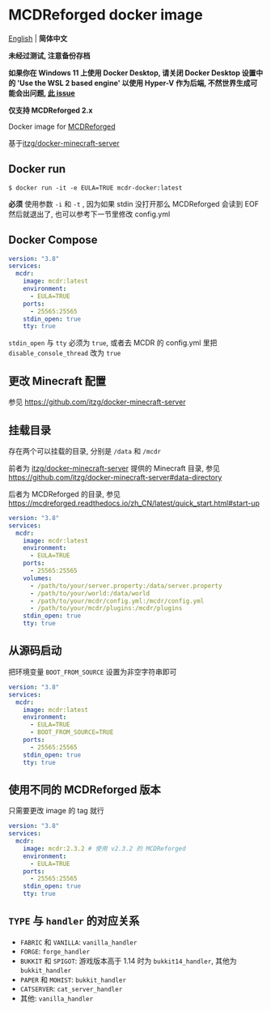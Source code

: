 # MCDReforged docker image

[English](https://github.com/Cattttttttt/mcdr-docker) | **简体中文**

**未经过测试, 注意备份存档**

**如果你在 Windows 11 上使用 Docker Desktop, 请关闭 Docker Desktop 设置中的 'Use the WSL 2 based engine' 以使用 Hyper-V 作为后端, 不然世界生成可能会出问题, [此 issue](https://github.com/itzg/docker-minecraft-server/issues/1102)**

**仅支持 MCDReforged 2.x**

Docker image for [MCDReforged](https://github.com/Fallen-Breath/MCDReforged)

基于[itzg/docker-minecraft-server](https://github.com/itzg/docker-minecraft-server)

## Docker run

`$ docker run -it -e EULA=TRUE mcdr-docker:latest`

**必须** 使用参数 `-i` 和 `-t` , 因为如果 stdin 没打开那么 MCDReforged 会读到 EOF 然后就退出了, 也可以参考下一节里修改 config.yml

## Docker Compose

```yaml
version: "3.8"
services:
  mcdr:
    image: mcdr:latest
    environment:
      - EULA=TRUE
    ports:
      - 25565:25565
    stdin_open: true
    tty: true
```

`stdin_open` 与 `tty` 必须为 `true`, 或者去 MCDR 的 config.yml 里把 `disable_console_thread` 改为 `true`

## 更改 Minecraft 配置

参见 https://github.com/itzg/docker-minecraft-server

## 挂载目录

存在两个可以挂载的目录, 分别是 `/data` 和 `/mcdr`

前者为 [itzg/docker-minecraft-server](https://github.com/itzg/docker-minecraft-server) 提供的 Minecraft 目录, 参见 https://github.com/itzg/docker-minecraft-server#data-directory

后者为 MCDReforged 的目录, 参见 https://mcdreforged.readthedocs.io/zh_CN/latest/quick_start.html#start-up

```yaml
version: "3.8"
services:
  mcdr:
    image: mcdr:latest
    environment:
      - EULA=TRUE
    ports:
      - 25565:25565
    volumes:
      - /path/to/your/server.property:/data/server.property
      - /path/to/your/world:/data/world
      - /path/to/your/mcdr/config.yml:/mcdr/config.yml
      - /path/to/your/mcdr/plugins:/mcdr/plugins
    stdin_open: true
    tty: true
```

## 从源码启动

把环境变量 `BOOT_FROM_SOURCE` 设置为非空字符串即可

```yaml
version: "3.8"
services:
  mcdr:
    image: mcdr:latest
    environment:
      - EULA=TRUE
      - BOOT_FROM_SOURCE=TRUE
    ports:
      - 25565:25565
    stdin_open: true
    tty: true
```

## 使用不同的 MCDReforged 版本

只需要更改 image 的 tag 就行

```yaml
version: "3.8"
services:
  mcdr:
    image: mcdr:2.3.2 # 使用 v2.3.2 的 MCDReforged
    environment:
      - EULA=TRUE
    ports:
      - 25565:25565
    stdin_open: true
    tty: true
```

## `TYPE` 与 `handler` 的对应关系

- `FABRIC` 和 `VANILLA`: `vanilla_handler`
- `FORGE`: `forge_handler`
- `BUKKIT` 和 `SPIGOT`: 游戏版本高于 1.14 时为 `bukkit14_handler`, 其他为 `bukkit_handler`
- `PAPER` 和 `MOHIST`: `bukkit_handler`
- `CATSERVER`: `cat_server_handler`
- 其他: `vanilla_handler`

